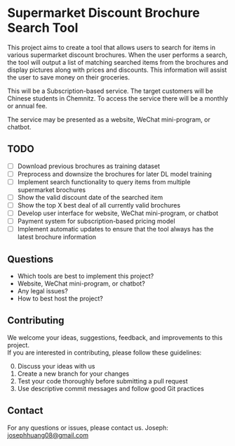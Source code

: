 # Supermarket Discount Brochure Search Tool

This project aims to create a tool that allows users to search for items in various supermarket discount brochures. When the user performs a search, the tool will output a list of matching searched items from the brochures and display pictures along with prices and discounts. This information will assist the user to save money on their groceries.  

This will be a Subscription-based service. The target customers will be Chinese students in Chemnitz. To access the service there will be a monthly or annual fee.  

The service may be presented as a website, WeChat mini-program, or chatbot.  

## TODO

- [ ] Download previous brochures as training dataset
- [ ] Preprocess and downsize the brochures for later DL model training
- [ ] Implement search functionality to query items from multiple supermarket brochures
- [ ] Show the valid discount date of the searched item
- [ ] Show the top X best deal of all currently valid brochures
- [ ] Develop user interface for website, WeChat mini-program, or chatbot
- [ ] Payment system for subscription-based pricing model
- [ ] Implement automatic updates to ensure that the tool always has the latest brochure information

## Questions
- Which tools are best to implement this project?
- Website, WeChat mini-program, or chatbot?
- Any legal issues?
- How to best host the project?


## Contributing

We welcome your ideas, suggestions, feedback, and improvements to this project.  
If you are interested in contributing, please follow these guidelines:

0. Discuss your ideas with us
1. Create a new branch for your changes
2. Test your code thoroughly before submitting a pull request
3. Use descriptive commit messages and follow good Git practices

## Contact

For any questions or issues, please contact us.
Joseph: josephhuang08@gmail.com
